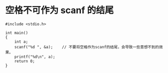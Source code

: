 # 空格不可作为 scanf 的结尾

```{code-block} c
#include <stdio.h>

int main()
{
    int a;
    scanf("%d ", &a);    // 不要将空格作为scanf的结尾，会导致一些意想不到的效果。
    printf("%d\n", a);
    return 0;
}
```
